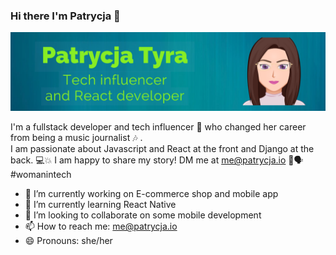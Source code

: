 ### Hi there I'm Patrycja   👋
![](https://github.com/patrycja-io/patrycja-io/blob/fcec5afcebf4892437d14d43907fb9f4b9c3fb2c/patrycja.png)


I'm a fullstack developer and tech influencer 👾 who changed her career from being a music journalist 🎶 .  
I am passionate about Javascript and React at the front and Django at the back. 💻💥
I am happy to share my story! DM me at me@patrycja.io  📜🗣 #womanintech


- 🔭 I’m currently working on E-commerce shop and mobile app
- 🌱 I’m currently learning React Native
- 👯 I’m looking to collaborate on some mobile development
- 📫 How to reach me: me@patrycja.io
- 😄 Pronouns: she/her 

